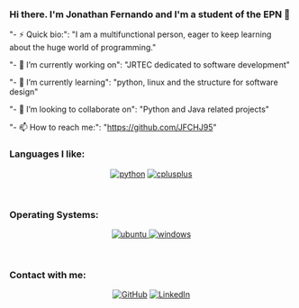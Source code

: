 ### Hi there. I'm Jonathan Fernando and I'm a student of the EPN 👋

"- ⚡ Quick bio:": "I am a multifunctional person, eager to keep learning about the huge world of programming."

"- 🔭 I’m currently working on": "JRTEC dedicated to software development"

"- 🌱 I’m currently learning": "python, linux and the structure for software design"

"- 👯 I’m looking to collaborate on": "Python and Java related projects"

"- 📫 How to reach me:": "https://github.com/JFCHJ95"

### Languages I like:

<p align="center">
<a href="https://github.com/JFCHJ95"><img src="https://img.shields.io/badge/python-FFFF00.svg?style=for-the-badge&logo=python&logoColor=0768a8&labelColor=ffffff" alt="python"></a>
<a href="https://github.com/JFCHJ95"><img src="https://img.shields.io/badge/C++-4B0082.svg?style=for-the-badge&logo=c%2B%2B&logoColor=4B0082&labelColor=ffffff" alt="cplusplus"></a>
</p><br>

### Operating Systems:

<p align="center">
<a href="https://github.com/JFCHJ95">
<img src="https://img.shields.io/badge/ubuntu-f7873b.svg?style=for-the-badge&logo=ubuntu&labelColor=ffffff&logoColor=f7873b" alt="ubuntu">
</a>
<a href="https://github.com/JFCHJ95"><img src="https://img.shields.io/badge/windows-3795fa.svg?style=for-the-badge&logo=windows&logoColor=3795fa&labelColor=ffffff" alt="windows"></a>
</p><br>

### Contact with me:

<p align="center">
 <a href="https://github.com/JFCHJ95"><img src="https://img.shields.io/github/followers/priyanshumay.svg?label=GitHub&style=social" alt="GitHub"></a>
 <a href="https://www.linkedin.com/in/jonathan-chavez-jinez-77552479/"><img src="https://img.shields.io/badge/LinkedIn--_.svg?style=social&logo=linkedin" alt="LinkedIn"></a>
</p>
